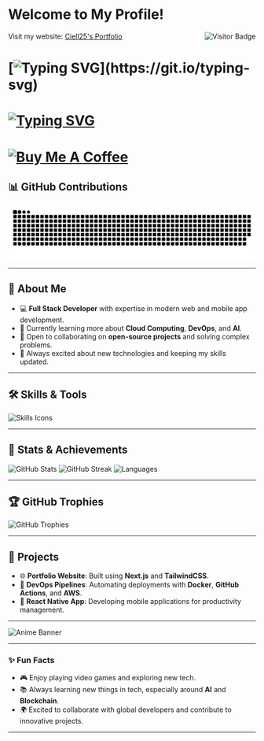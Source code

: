 # Welcome to My Profile!

Visit my website: [Ciell25's Portfolio](https://Ciell25.github.io)
<img align="right" src="https://visitor-badge.laobi.icu/badge?page_id=Ciell25/Ciell25.github.io" alt="Visitor Badge">  
<h1>
  
[![Typing SVG](https://readme-typing-svg.demolab.com?font=Press+Start+2P&size=25&pause=1000&background=03030300&width=435&lines=Welcome+My+Github;Hi+Im+VanQish;Nice+to+meet+you+!)](https://git.io/typing-svg)

</h1>

<h1>
  
  [![Typing SVG](https://readme-typing-svg.demolab.com?font=Press+Start+2P&size=25&pause=1000&background=03030300&width=435&lines=Support+me+with+a+cup+of+coffee+or+tea+if+you+like+my+creations!+%E2%98%95%EF%B8%8F%E2%9D%A4%EF%B8%8F)](https://git.io/typing-svg)

<h1>

<h1>
  <a href="https://www.buymeacoffee.com/Ciell25" target="_blank"><img src="https://cdn.buymeacoffee.com/buttons/v2/default-blue.png" alt="Buy Me A Coffee" width="150" ></a>
</h1>



## 📊 GitHub Contributions

![GitHub Contribution Snake](https://raw.githubusercontent.com/platane/platane/output/github-contribution-grid-snake.svg)

---

## 🌟 About Me

- 💻 **Full Stack Developer** with expertise in modern web and mobile app development.
- 🌱 Currently learning more about **Cloud Computing**, **DevOps**, and **AI**.
- 🎯 Open to collaborating on **open-source projects** and solving complex problems.
- 🔗 Always excited about new technologies and keeping my skills updated.

---

## 🛠 Skills & Tools

![Skills Icons](https://skillicons.dev/icons?i=html,css,js,ts,react,nextjs,nodejs,php,laravel,mysql,mongodb,docker,git,aws,linux&theme=light)

---

## 🎯 Stats & Achievements

![GitHub Stats](https://github-readme-stats.vercel.app/api?username=Ciell25&show_icons=true&theme=cobalt2&hide_border=true&hide_title=true&include_all_commits=true&count_private=true) 
![GitHub Streak](https://streak-stats.demolab.com?user=Ciell25&theme=cobalt2&hide_border=true) 
![Languages](https://github-readme-stats.vercel.app/api/top-langs/?username=Ciell25&layout=compact&theme=cobalt2&hide_border=true)

---

## 🏆 GitHub Trophies

![GitHub Trophies](https://github-profile-trophy.vercel.app/?username=Ciell25&theme=onedark&no-frame=true&margin-w=15&row=1&column=5)

---

## 💼 Projects

- 🌐 **Portfolio Website**: Built using **Next.js** and **TailwindCSS**.
- 🔧 **DevOps Pipelines**: Automating deployments with **Docker**, **GitHub Actions**, and **AWS**.
- 📱 **React Native App**: Developing mobile applications for productivity management.

---

![Anime Banner](https://image.myanimelist.net/ui/_3fYL8i6Q-n-155t3dn_4jx_gY5XBf64ev2QD4G5tN5nHzpjZtpRGnOCL0chOGpS)

---

### ✨ Fun Facts

- 🎮 Enjoy playing video games and exploring new tech.
- 📚 Always learning new things in tech, especially around **AI** and **Blockchain**.
- 🌍 Excited to collaborate with global developers and contribute to innovative projects.

---

